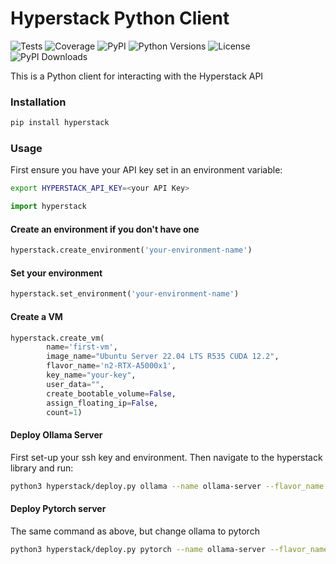 # Hyperstack Python Client
![Tests](https://img.shields.io/github/actions/workflow/status/balancedscorpion/hyperstack/tests.yml?label=tests)
![Coverage](https://img.shields.io/codecov/c/github/balancedscorpion/hyperstack)
![PyPI](https://img.shields.io/pypi/v/hyperstack)
![Python Versions](https://img.shields.io/pypi/pyversions/hyperstack)
![License](https://img.shields.io/github/License/balancedscorpion/hyperstack)
![PyPI Downloads](https://img.shields.io/pypi/dm/hyperstack)

This is a Python client for interacting with the Hyperstack API

### Installation

```bash
pip install hyperstack
```

### Usage

First ensure you have your API key set in an environment variable:

```bash
export HYPERSTACK_API_KEY=<your API Key>
```

```python
import hyperstack
```

#### Create an environment if you don't have one

```python
hyperstack.create_environment('your-environment-name')
```

#### Set your environment

```python
hyperstack.set_environment('your-environment-name')
```

#### Create a VM
```python
hyperstack.create_vm(
        name='first-vm',
        image_name="Ubuntu Server 22.04 LTS R535 CUDA 12.2",
        flavor_name='n2-RTX-A5000x1',
        key_name="your-key",
        user_data="",
        create_bootable_volume=False,
        assign_floating_ip=False,
        count=1)
```

#### Deploy Ollama Server

First set-up your ssh key and environment. Then navigate to the hyperstack library and run:

```bash
python3 hyperstack/deploy.py ollama --name ollama-server --flavor_name n2-RTX-A5000x1 --key_name your-key --environment your-environment
```

#### Deploy Pytorch server

The same command as above, but change ollama to pytorch

```bash
python3 hyperstack/deploy.py pytorch --name ollama-server --flavor_name n2-RTX-A5000x1 --key_name your-key --environment your-environment
```
